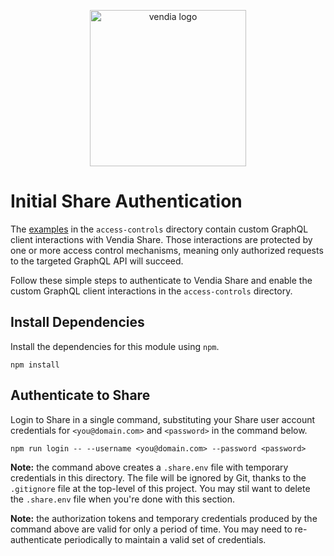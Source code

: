 <p align="center">
  <a href="https://vendia.net/">
    <img src="https://share.vendia.net/logo.svg" alt="vendia logo" width="250px">
  </a>
</p>

# Initial Share Authentication
The [examples](../README.md) in the `access-controls` directory contain custom GraphQL client interactions with Vendia Share.  Those interactions are protected by one or more access control mechanisms, meaning only authorized requests to the targeted GraphQL API will succeed.

Follow these simple steps to authenticate to Vendia Share and enable the custom GraphQL client interactions in the `access-controls` directory.

## Install Dependencies
Install the dependencies for this module using `npm`.

```
npm install
```

## Authenticate to Share
Login to Share in a single command, substituting your Share user account credentials for `<you@domain.com>` and `<password>` in the command below.
```
npm run login -- --username <you@domain.com> --password <password> 
```

**Note:** the command above creates a `.share.env` file with temporary credentials in this directory.  The file will be ignored by Git, thanks to the `.gitignore` file at the top-level of this project.  You may stil want to delete the `.share.env` file when you're done with this section.

**Note:** the authorization tokens and temporary credentials produced by the command above are valid for only a period of time.  You may need to re-authenticate periodically to maintain a valid set of credentials. 
